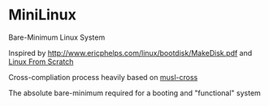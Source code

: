 # MiniLinux
Bare-Minimum Linux System

Inspired by http://www.ericphelps.com/linux/bootdisk/MakeDisk.pdf and [Linux From Scratch](http://www.linuxfromscratch.org/)

Cross-compliation process heavily based on [musl-cross](https://github.com/GregorR/musl-cross/)

The absolute bare-minimum required for a booting and "functional" system
